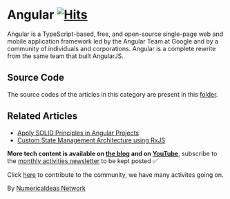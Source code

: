 # Angular&nbsp;[![Hits](https://hits.seeyoufarm.com/api/count/incr/badge.svg?url=https%3A%2F%2Fgithub.com%2Fnumerica-ideas%2Fcommunity%2Ftree%2Fmaster%2Fangulars&count_bg=%2379C83D&title_bg=%23555555&icon=&icon_color=%23E7E7E7&title=hits&edge_flat=false)](https://numericaideas.com/blog/tag/angular)

Angular is a TypeScript-based, free, and open-source single-page web and mobile application framework led by the Angular Team at Google and by a community of individuals and corporations. Angular is a complete rewrite from the same team that built AngularJS.

## Source Code
The source codes of the articles in this category are present in this [folder](./).

## Related Articles
<!-- TAG-POSTS-LIST:START -->
- [Apply SOLID Principles in Angular Projects](https://numericaideas.com/blog/solid-principles-in-angular-cheat-sheet/)
- [Custom State Management Architecture using RxJS](https://numericaideas.com/blog/custom-rxjs-store-architecture/)
<!-- TAG-POSTS-LIST:END -->

**More tech content is available on [the blog](https://numericaideas.com/blog/) and on [YouTube](https://www.youtube.com/@numericaideas/channels?sub_confirmation=1)**, subscribe to the [monthly activities newsletter](https://numericaideas.com/news/) to be kept posted ✅

Click [here](https://numericaideas.com/#activities) to contribute to the community, we have many activites going on.

By [NumericaIdeas Network](https://numericaideas.com)
